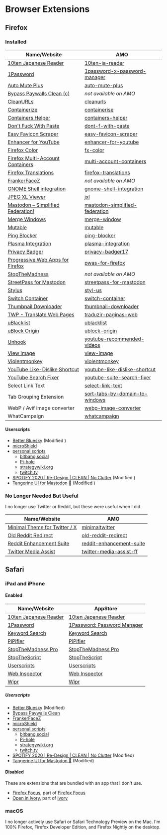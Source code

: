 # Browser Extensions

## Firefox

### Installed

| Name/Website                                          | AMO                                                    |
| ----------------------------------------------------- | ------------------------------------------------------ |
| [10ten Japanese Reader][10ten]                        | [10ten-ja-reader][amo-10ten]                           |
| [1Password][1password]                                | [1password-x-password-manager][amo-1password]          |
| [Auto Mute Plus][auto-mute-plus]                      | [auto-mute-plus][amo-auto-mute-plus]                   |
| [Bypass Paywalls Clean (c)][bypass-paywalls]          | _not available on AMO_                                 |
| [CleanURLs][cleanurls]                                | [cleanurls][amo-cleanurls]                             |
| [Containerize][containerize]                          | [containerise][amo-containerise]                       |
| [Containers Helper][containers helper]                | [containers-helper][amo-containers-helper]             |
| [Don't Fuck With Paste][dont-f-with-paste]            | [dont-f-with-paste][amo-dont-f-with-paste]             |
| [Easy Favicon Scraper][easy-favicon-scraper]          | [easy-favicon-scraper][amo-easy-favicon-scraper]       |
| [Enhancer for YouTube][enhancer-for-youtube]          | [enhancer-for-youtube][amo-enhancer-for-youtube]       |
| [Firefox Color][fx-color]                             | [fx-color][amo-fx-color]                               |
| [Firefox Multi-Account Containers][fx-containers]     | [multi-account-containers][amo-fx-containers]          |
| [Firefox Translations][fx-translations]               | [firefox-translations][amo-fx-translations]            |
| [FrankerFaceZ][frankerfacez]                          | _not available on AMO_                                 |
| [GNOME Shell integration][gnome shell]                | [gnome-shell-integration][amo-shell-gnome]             |
| [JPEG XL Viewer][jxl]                                 | [jxl][amo-jxl]                                         |
| [Mastodon – Simplified Federation!][masto-simplified] | [mastodon-simplified-federation][amo-masto-simplified] |
| [Merge Windows][merge windows]                        | [merge-window][amo-merge-window]                       |
| [Mutable][mutable]                                    | [mutable][amo-mutable]                                 |
| [Ping Blocker][ping blocker]                          | [ping-blocker][amo-ping-blocker]                       |
| [Plasma Integration][plasma-integration]              | [plasma-integration][amo-shell-plasma]                 |
| [Privacy Badger][privacy-badger]                      | [privacy-badger17][amo-privacy-badger]                 |
| [Progressive Web Apps for Firefox][fx-pwas]           | [pwas-for-firefox][amo-pwas]                           |
| [StopTheMadness][stopthemadness]                      | _not available on AMO_                                 |
| [StreetPass for Mastodon][streetpass]                 | [streetpass-for-mastodon][amo-streetpass]              |
| [Stylus][stylus]                                      | [styl-us][amo-stylus]                                  |
| [Switch Container][switch-container]                  | [switch-container][amo-switch-container]               |
| [Thumbnail Downloader][youtube-thumbnail-grabber]     | [thumbnail-downloader][amo-thumbnail-downloader]       |
| [TWP - Translate Web Pages][twp]                      | [traduzir-paginas-web][amo-traduzir-paginas-web]       |
| [uBlacklist][ublacklist]                              | [ublacklist][amo-ublacklist]                           |
| [uBlock Origin][ublock-origin]                        | [ublock-origin][amo-ublock-origin]                     |
| [Unhook][unhook]                                      | [youtube-recommended-videos][amo-youtube-cleanup]      |
| [View Image][view-image]                              | [view-image][amo-view-image]                           |
| [Violentmonkey][violentmonkey]                        | [violentmonkey][amo-violentmonkey]                     |
| [YouTube Like-Dislike Shortcut][yt-like-dislike]      | [youtube-like-dislike-shortcut][amo-ytKbShortcut]      |
| [YouTube Search Fixer][yt-search-fixer]               | [youtube-suite-search-fixer][amo-yt-search-fixer]      |
| Select Link Text                                      | [select-link-text][amo-select-link-text]               |
| Tab Grouping Extension                                | [sort-tabs-by-domain-to-windows][amo-domains2windows]  |
| WebP / Avif image converter                           | [webp-image-converter][amo-webp-image-converter]       |
| WhatCampaign                                          | [whatcampaign][amo-whatcampaign]                       |

#### Userscripts

- [Better Bluesky][stylus-bluesky] (Modified )
- [microShield][microshield]
- [personal scripts][ktn-config-stylus]
    - [bitbang.social][ktn-config-bitbang]
    - [Pi-hole][ktn-config-pihole]
    - [strategywiki.org][ktn-config-strategywiki]
    - [twitch.tv][ktn-config-twitch]
- [SPOTIFY 2020 | Re-Design | CLEAN | No Clutter][stylus-spotify] (Modified )
- [Tangerine UI for Mastodon 🍊][tangerine-ui] (Modified )

### No Longer Needed But Useful

I no longer use Twitter or Reddit, but these were useful when I did.

| Name/Website                                    | AMO                                           |
| ----------------------------------------------- | --------------------------------------------- |
| [Minimal Theme for Twitter / X][minimaltwitter] | [minimaltwitter][amo-minimaltwitter]          |
| [Old Reddit Redirect][old-reddit]               | [old-reddit-redirect][amo-old-reddit]         |
| [Reddit Enhancement Suite][res]                 | [reddit-enhancement-suite][amo-res]           |
| [Twitter Media Assist][twitter-assist]          | [twitter-media-assist-ff][amo-twitter-assist] |

## Safari

### iPad and iPhone

#### Enabled

| Name/Website                             | AppStore                                     |
| ---------------------------------------- | -------------------------------------------- |
| [10ten Japanese Reader][10ten]           | [10ten Japanese Reader][aas-10ten]           |
| [1Password][1password-ios]               | [1Password: Password Manager][aas-1password] |
| [Keyword Search][keyword-search]         | [Keyword Search][aas-keyword-search]         |
| [PiPifier][pipifier]                     | [PiPifier][aas-pipifier]                     |
| [StopTheMadness Pro][stopthemadness-pro] | [StopTheMadness Pro][aas-stopthemadness-pro] |
| [StopTheScript][stopthescript]           | [StopTheScript][aas-stopthescript]           |
| [Userscripts][userscripts]               | [Userscripts][aas-userscripts]               |
| [Web Inspector][web-inspector]           | [Web Inspector][aas-web-inspector]           |
| [Wipr][wipr]                             | [Wipr][aas-wipr]                             |

##### Userscripts

- [Better Bluesky][stylus-bluesky] (Modified)
- [Bypass Paywalls Clean][bypass-paywalls]
- [FrankerFaceZ][frankerfacez]
- [microShield][microshield]
- [personal scripts][ktn-config-stylus]
    - [bitbang.social][ktn-config-bitbang]
    - [Pi-hole][ktn-config-pihole]
    - [strategywiki.org][ktn-config-strategywiki]
    - [twitch.tv][ktn-config-twitch]
- [SPOTIFY 2020 | Re-Design | CLEAN | No Clutter][stylus-spotify] (Modified)
- [Tangerine UI for Mastodon 🍊][tangerine-ui] (Modified)

#### Disabled

These are extensions that are bundled with an app that I don't use.

- [Firefox Focus][firefox-focus-safari], part of [Firefox Focus][firefox-focus]
- [Open in Ivory][open-in-ivory], part of [Ivory][ivory]

### macOS

I no longer actively use Safari or Safari Technology Preview on the Mac. I'm 100% Firefox, Firefox Developer Edition, and Firefox Nightly on the desktop.

<!-- LINK LIST -->

[1password-ios]: https://support.1password.com/get-the-apps/?ios
[1password]: https://1password.com/
[aas-1password]: https://apps.apple.com/app/keyword-search/id1511601750
[aas-keyword-search]: https://apps.apple.com/app/keyword-search/id1558453954
[aas-pipifier]: https://apps.apple.com/app/keyword-search/id1234771095
[aas-stopthemadness-pro]: https://apps.apple.com/app/keyword-search/id6471380298
[aas-stopthescript]: https://apps.apple.com/app/keyword-search/id1588394487
[aas-userscripts]: https://apps.apple.com/app/keyword-search/id1463298887
[aas-web-inspector]: https://apps.apple.com/app/keyword-search/id1584825745
[aas-wipr]: https://apps.apple.com/app/keyword-search/id1030595027
[amo-1password]: https://addons.mozilla.org/firefox/addon/1password-x-password-manager/
[amo-auto-mute-plus]: https://addons.mozilla.org/firefox/addon/auto-mute-plus/
[amo-cleanurls]: https://addons.mozilla.org/firefox/addon/clearurls/
[amo-containerise]: https://addons.mozilla.org/firefox/addon/containerise/
[amo-containers-helper]: https://addons.mozilla.org/firefox/addon/containers-helper/
[amo-domains2windows]: https://addons.mozilla.org/firefox/addon/sort-tabs-by-domain-to-windows/
[amo-dont-f-with-paste]: https://addons.mozilla.org/firefox/addon/dont-f-with-paste/
[amo-easy-favicon-scraper]: https://addons.mozilla.org/firefox/addon/easy-favicon-scraper/
[amo-enhancer-for-youtube]: https://addons.mozilla.org/firefox/addon/enhancer-for-youtube/
[amo-fx-color]: https://addons.mozilla.org/firefox/addon/firefox-color/
[amo-fx-containers]: https://addons.mozilla.org/firefox/addon/multi-account-containers/
[amo-fx-translations]: https://addons.mozilla.org/firefox/addon/firefox-translations/
[amo-jxl]: https://addons.mozilla.org/firefox/addon/jxl/
[amo-masto-simplified]: https://addons.mozilla.org/firefox/addon/mastodon-simplified-federation/
[amo-merge-window]: https://addons.mozilla.org/firefox/addon/merge-window/
[amo-minimaltwitter]: https://addons.mozilla.org/firefox/addon/minimaltwitter/
[amo-mutable]: https://addons.mozilla.org/firefox/addon/mutable/
[amo-old-reddit]: https://addons.mozilla.org/firefox/addon/old-reddit-redirect/
[amo-ping-blocker]: https://addons.mozilla.org/firefox/addon/ping-blocker/
[amo-privacy-badger]: https://addons.mozilla.org/firefox/addon/privacy-badger17/
[amo-pwas]: https://addons.mozilla.org/firefox/addon/pwas-for-firefox/
[amo-res]: https://addons.mozilla.org/firefox/addon/reddit-enhancement-suite/
[amo-select-link-text]: https://addons.mozilla.org/firefox/addon/select-link-text/
[amo-shell-gnome]: https://addons.mozilla.org/firefox/addon/gnome-shell-integration/
[amo-shell-plasma]: https://addons.mozilla.org/firefox/addon/plasma-integration/
[amo-streetpass]: https://addons.mozilla.org/firefox/addon/streetpass-for-mastodon/
[amo-stylus]: https://addons.mozilla.org/firefox/addon/styl-us/
[amo-switch-container]: https://addons.mozilla.org/firefox/addon/switch-container/
[amo-thumbnail-downloader]: https://addons.mozilla.org/firefox/addon/thumbnail-downloader/
[amo-traduzir-paginas-web]: https://addons.mozilla.org/firefox/addon/traduzir-paginas-web/
[amo-twitter-assist]: https://addons.mozilla.org/firefox/addon/twitter-media-assist-ff/
[amo-ublacklist]: https://addons.mozilla.org/firefox/addon/ublacklist/
[amo-ublock-origin]: https://addons.mozilla.org/firefox/addon/ublock-origin/
[amo-view-image]: https://addons.mozilla.org/firefox/addon/view-image/
[amo-violentmonkey]: https://addons.mozilla.org/firefox/addon/violentmonkey/
[amo-webp-image-converter]: https://addons.mozilla.org/firefox/addon/webp-image-converter/
[amo-whatcampaign]: https://addons.mozilla.org/firefox/addon/whatcampaign/
[amo-youtube-cleanup]: https://addons.mozilla.org/firefox/addon/youtube-recommended-videos/
[amo-yt-search-fixer]: https://addons.mozilla.org/firefox/addon/youtube-suite-search-fixer/
[amo-ytKbShortcut]: https://addons.mozilla.org/firefox/addon/youtube-like-dislike-shortcut/
[auto-mute-plus]: https://github.com/rogerskeie/autoMutePlus
[bypass-paywalls]: https://github.com/bpc-clone/bypass-paywalls-firefox-clean
[cleanurls]: https://docs.clearurls.xyz/
[containerize]: https://github.com/kintesh/containerise/
[containers helper]: https://codeberg.org/firefox-containers-helper/firefox-containers-helper/
[dont-f-with-paste]: https://github.com/aaronraimist/DontFuckWithPaste
[easy-favicon-scraper]: https://github.com/dlsh/Easy-Favicon-Scraper/
[enhancer-for-youtube]: https://www.mrfdev.com/enhancer-for-youtube
[firefox-focus-safari]: https://support.mozilla.orgkb/safari-integration-firefox-ios
[firefox-focus]: https://www.mozilla.org/firefox/browsers/mobile/focus/
[frankerfacez]: https://www.frankerfacez.com/
[fx-color]: https://color.firefox.com/
[fx-containers]: https://github.com/mozilla/multi-account-containers/
[fx-pwas]: https://pwasforfirefox.filips.si/
[fx-translations]: https://blog.mozilla.org/en/mozilla/local-translation-add-on-project-bergamot/
[gnome shell]: https://gitlab.gnome.org/GNOME/gnome-browser-extension
[ivory]: https://tapbots.com/ivory/
[jxl]: https://github.com/zamfofex/jxl-crx
[keyword-search]: http://safarikeywordsearch.aurlien.net/
[ktn-config-bitbang]: https://github.com/ktnjared/ktn-config/tree/main/firefox/extensions/Stylus/ktn-bitbang.social.css
[ktn-config-pihole]: https://github.com/ktnjared/ktn-config/tree/main/firefox/extensions/Stylus/ktn-pihole.css
[ktn-config-strategywiki]: https://github.com/ktnjared/ktn-config/tree/main/firefox/extensions/Stylus/ktn-strategywiki.css
[ktn-config-stylus]: https://github.com/ktnjared/ktn-config/tree/main/firefox/extensions/Stylus
[ktn-config-twitch]: https://github.com/ktnjared/ktn-config/tree/main/firefox/extensions/Stylus/ktn-twitch.css
[masto-simplified]: https://github.com/rugk/mastodon-simplified-federation
[merge windows]: https://github.com/jonathanKingston/merge-windows
[microshield]: https://github.com/List-KR/microShield/
[minimaltwitter]: https://typefully.com/minimal-twitter/
[mutable]: https://mutable.idreesinc.com/
[old-reddit]: https://github.com/tom-james-watson/old-reddit-redirect/
[open-in-ivory]: https://tapbots.com/support/ivory/tips/safariextension/
[ping blocker]: https://github.com/dessant/ping-blocker/
[pipifier]: https://github.com/arnoappenzeller/PiPifier/
[plasma-integration]: https://community.kde.org/Plasma/Browser_Integration
[privacy-badger]: https://privacybadger.org/
[res]: https://redditenhancementsuite.com/
[stopthemadness-pro]: https://underpassapp.com/StopTheMadness/
[stopthemadness]: https://underpassapp.com/StopTheMadness/
[stopthescript]: https://underpassapp.com/StopTheScript/
[streetpass]: https://streetpass.social/
[stylus-bluesky]: https://userstyles.world/style/11956/better-bluesky
[stylus-spotify]: https://userstyles.org/styles/180257/spotify-2020-re-design-clean-no-clutter
[stylus]: https://add0n.com/stylus.html
[switch-container]: https://gitlab.com/mjanetmars/switch-container/
[tangerine-ui]: https://github.com/nileane/TangerineUI-for-Mastodon/
[twitter-assist]: https://github.com/Flkalas/TwitterMediaAssist/
[twp]: https://github.com/FilipePS/Traduzir-paginas-web/
[ublacklist]: https://iorate.github.io/ublacklist/
[ublock-origin]: https://ublockorigin.com/
[unhook]: https://unhook.app/
[userscripts]: https://github.com/quoid/userscripts/
[view-image]: https://github.com/bijij/ViewImage/
[violentmonkey]: https://violentmonkey.github.io/
[web-inspector]: https://andadinosaur.com/new-in-web-inspector-updated-layout-search-html-and-network-responses/
[wipr]: https://kaylees.site/wipr.html
[youtube-thumbnail-grabber]: https://youtube-thumbnail-grabber.com/
[yt-like-dislike]: https://github.com/avi12/youtube-like-dislike-shortcut/
[yt-search-fixer]: https://phoennix.gitlab.io/youtubesearchfix/
[10ten]: https://github.com/birchill/10ten-ja-reader/
[aas-10ten]: https://apps.apple.com/app/10ten-japanese-reader/id1573540634
[amo-10ten]: https://addons.mozilla.org/firefox/addon/10ten-ja-reader/
